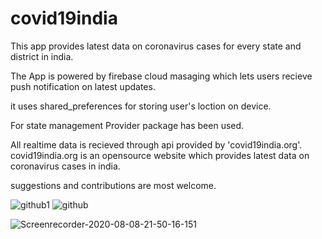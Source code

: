 # covid19india

This app provides latest data on coronavirus cases for every state and district in india.


The App is powered by firebase cloud masaging which lets users recieve push notification on latest updates.

it uses shared_preferences for storing user's loction on device.

For state management Provider package has been used.

All realtime data is recieved through api provided by 'covid19india.org'. covid19india.org is an opensource website which provides latest data on coronavirus cases in india.


suggestions and contributions are most welcome.

![github1](https://user-images.githubusercontent.com/64666687/89716355-e6ad6a80-d9c9-11ea-9d1c-09c4abd6a321.jpg)
![github](https://user-images.githubusercontent.com/64666687/89716356-e90fc480-d9c9-11ea-96ab-68011ae1a359.jpg)


![Screenrecorder-2020-08-08-21-50-16-151](https://user-images.githubusercontent.com/64666687/89715369-e9f12800-d9c2-11ea-8652-ae6ed1781895.gif)



